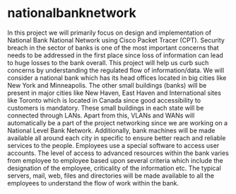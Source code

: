 # nationalbanknetwork
In this project we will primarily focus on design and implementation of National Bank National Network using Cisco Packet Tracer (CPT). Security breach in the sector of banks is one of the most important concerns that needs to be addressed in the first place since loss of information can lead to huge losses to the bank overall. 
This project will help us curb such concerns by understanding the regulated flow of information/data. We will consider a national bank which has its head offices located in big cities like New York and Minneapolis. The other small buildings (banks) will be present in major cities like New Haven, East Haven and International sites like Toronto which is located in Canada since good accessibility to customers is mandatory. These small buildings in each state will be connected through LANs. Apart from this, VLANs and WANs will automatically be a part of the project networking since we are working on a National Level Bank Network. 
Additionally, bank machines will be made available all around each city in specific to ensure better reach and reliable services to the people. Employees use a special software to access user accounts. The level of access to advanced resources within the bank varies from employee to employee based upon several criteria which include the designation of the employee, criticality of the information etc. 
The typical servers, mail, web, files and directories will be made available to all the employees to understand the flow of work within the bank.
